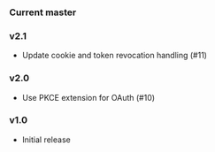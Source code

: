 ### Current master

### v2.1
* Update cookie and token revocation handling (#11)

### v2.0
* Use PKCE extension for OAuth (#10)

### v1.0
* Initial release
